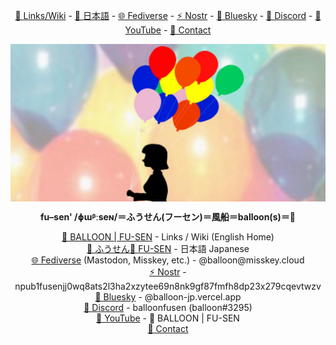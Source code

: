 <!-- I deleted the English site that was running on GitHub Pages. This is my English homepage. 🏠😄 -->
<!-- That's an HTML tag that we're not happy with, 💻😫 but that's what I'm doing to center it. 🍽️ -->

<p align="center">
  <a href="https://balloon-en.vercel.app/">🎈 Links/Wiki</a> - 
  <a href="https://balloon-jp.vercel.app/">🗾 日本語</a> -
  <a href="https://misskey.cloud/@balloon">🌐 Fediverse</a> -
  <a href="https://njump.me/npub1fusenjj0wq8ats2l3ha2xzytee69n8nk9gf87fmfh8dp23x279cqevtwzv">⚡️ Nostr</a> - 
  <a href="https://bsky.app/profile/balloon-jp.vercel.app">🦋 Bluesky</a> - 
  <a href="https://discordapp.com/users/274758244017242112">💬 Discord</a> -
  <a href="https://www.youtube.com/@balloonfu-sen">🎥 YouTube</a> - 
  <a href="https://docs.google.com/forms/d/e/1FAIpQLSdGMDzLteyeJCsxE6EwGmLngkPAqPCb4dGhljXhRWnh3Ksk1g/viewform?usp=sf_link">📧 Contact</a>
</p>

<img src="https://raw.githubusercontent.com/fu-sen/fu-sen/main/images/1280x640.jpg" align="center" alt="🎈 BALLOON | FU-SEN">

<p align="center">
  <strong>fu–sen' /ɸɯᵝːseɴ/＝ふうせん(フーセン)＝風船＝balloon(s)＝🎈</strong>
</p>

<p align="center">
  <a href="https://balloon-en.vercel.app/">🎈 BALLOON | FU-SEN</a> - Links / Wiki (English Home)<br>
  <a href="https://balloon-jp.vercel.app/">🗾 ふうせん🎈 FU-SEN</a> - 日本語 Japanese<br>
  <a href="https://misskey.cloud/@balloon">🌐 Fediverse</a> (Mastodon, Misskey, etc.) - @balloon@misskey.cloud<br>
  <a href="https://njump.me/npub1fusenjj0wq8ats2l3ha2xzytee69n8nk9gf87fmfh8dp23x279cqevtwzv">⚡️ Nostr</a> - npub1fusenjj0wq8ats2l3ha2xzytee69n8nk9gf87fmfh8dp23x279cqevtwzv<br>
  <a href="https://bsky.app/profile/balloon-jp.vercel.app">🦋 Bluesky</a> - @balloon-jp.vercel.app<br>
  <a href="https://discordapp.com/users/274758244017242112">💬 Discord</a> - balloonfusen (balloon#3295)<br>
  <a href="https://www.youtube.com/@balloonfu-sen">🎥 YouTube</a> - 🎈 BALLOON | FU-SEN<br>
  <a href="https://docs.google.com/forms/d/e/1FAIpQLSdGMDzLteyeJCsxE6EwGmLngkPAqPCb4dGhljXhRWnh3Ksk1g/viewform?usp=sf_link">📧 Contact</a><br>
</p>
